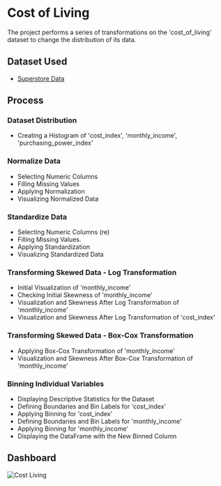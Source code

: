 # Cost of Living
The project performs a series of transformations on the 'cost_of_living' dataset to change the distribution of its data.

## Dataset Used
- <a href="[https://github.com/vierohedfam/Data-Analyst-Dashboard/blob/main/Sample%20-%20Superstore_table.xlsx](https://github.com/vierohedfam/Transform-Dataset-Distributions/blob/main/cost_of_living%20%5BMConverter.eu%5D.csv)"> Superstore Data</a>

## Process
### Dataset Distribution
- Creating a Histogram of 'cost_index', 'monthly_income', 'purchasing_power_index'
### Normalize Data
- Selecting Numeric Columns
- Filling Missing Values
- Applying Normalization
- Visualizing Normalized Data
### Standardize Data
- Selecting Numeric Columns (re)
- Filling Missing Values.
- Applying Standardization
- Visualizing Standardized Data
### Transforming Skewed Data - Log Transformation
- Initial Visualization of 'monthly_income'
- Checking Initial Skewness of 'monthly_income'
- Visualization and Skewness After Log Transformation of 'monthly_income'
- Visualization and Skewness After Log Transformation of 'cost_index'
### Transforming Skewed Data - Box-Cox Transformation
- Applying Box-Cox Transformation of 'monthly_income'
- Visualization and Skewness After Box-Cox Transformation of 'monthly_income'
### Binning Individual Variables
- Displaying Descriptive Statistics for the Dataset
- Defining Boundaries and Bin Labels for 'cost_index'
- Applying Binning for 'cost_index'
- Defining Boundaries and Bin Labels for 'monthly_income'
- Applying Binning for 'monthly_income'
- Displaying the DataFrame with the New Binned Column

## Dashboard
![Cost Living](https://github.com/user-attachments/assets/d3cc0391-c602-485b-ac57-a89575355840)
